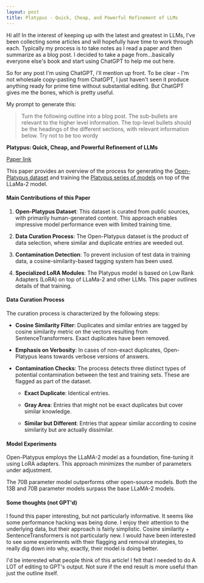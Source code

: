 ```yaml
---
layout: post
title: Platypus - Quick, Cheap, and Powerful Refinement of LLMs
---
```


Hi all! In the interest of keeping up with the latest and greatest in LLMs, I've been collecting some articles and will hopefully have time to work through each.  Typically my process is to take notes as I read a paper and then summarize as a blog post.  I decided to take a page from...basically everyone else's book and start using ChatGPT to help me out here.

So for any post I'm using ChatGPT, i'll mention up front.  To be clear - I'm not wholesale copy-pasting from ChatGPT, I just haven't seen it produce anything ready for prime time without substantial editing.  But ChatGPT gives me the bones, which is pretty useful.

My prompt to generate this:
>Turn the following outline into a blog post.  The sub-bullets are relevant to the higher level information.  The top-level bullets should be the headings of the different sections, with relevant information below.  Try not to be too wordy

**Platypus: Quick, Cheap, and Powerful Refinement of LLMs**

[Paper link](https://arxiv.org/pdf/2308.07317.pdf)

This paper provides an overview of the process for generating the [Open-Platypus dataset](https://huggingface.co/datasets/garage-bAInd/Open-Platypus) and training the [Platypus series of models](https://huggingface.co/garage-bAInd) on top of the LLaMa-2 model.

#### Main Contributions of this Paper

1. **Open-Platypus Dataset**: This dataset is curated from public sources, with primarily human-generated content. This approach enables impressive model performance even with limited training time.

2. **Data Curation Process**: The Open-Platypus dataset is the product of data selection, where similar and duplicate entries are weeded out.

3. **Contamination Detection**: To prevent inclusion of test data in training data, a cosine-similarity-based tagging system has been used.

4. **Specialized LoRA Modules**: The Platypus model is based on Low Rank Adapters (LoRA) on top of LLaMa-2 and other LLMs.  This paper outlines details of that training.

#### Data Curation Process

The curation process is characterized by the following steps:

- **Cosine Similarity Filter**: Duplicates and similar entries are tagged by cosine similarity metric on the vectors resulting from SentenceTransformers.  Exact duplicates have been removed.

- **Emphasis on Verbosity**: In cases of non-exact duplicates, Open-Platypus leans towards verbose versions of answers.

- **Contamination Checks**: The process detects three distinct types of potential contamination between the test and training sets. These are flagged as part of the dataset.

    - **Exact Duplicate**: Identical entries.

    - **Gray Area**: Entries that might not be exact duplicates but cover similar knowledge.

    - **Similar but Different**: Entries that appear similar according to cosine similarity but are actually dissimilar.

#### Model Experiments

Open-Platypus employs the LLaMA-2 model as a foundation, fine-tuning it using LoRA adapters. This approach minimizes the number of parameters under adjustment.

The 70B parameter model outperforms other open-source models. Both the 13B and 70B parameter models surpass the base LLaMA-2 models.

#### Some thoughts (not GPT'd)
I found this paper interesting, but not particularly informative.  It seems like some performance hacking was being done.  I enjoy their attention to the underlying data, but their approach is fairly simplistic.  Cosine similarity + SentenceTransformers is not particularly new.  I would have been interested to see some experiments with their flagging and removal strategies, to really dig down into why, exactly, their model is doing better.

I'd be interested what people think of this article! I felt that I needed to do A LOT of editing to GPT's output.  Not sure if the end result is more useful than just the outline itself.